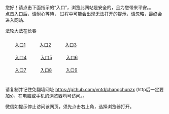 您好！请点击下面指示的“入口”，浏览此网站是安全的，且为您带来平安。。 <br/>
点击入口后，请耐心等待， 过程中可能会出现无法打开的提示，请忽略，最终会进入网站. </br>

法轮大法在长春<br/>
<div style="padding:10px"><a style="margin:20px" target="_blank" href="https://db0itrz6wrw83.cloudfront.net/2Qpsp?iwxwnh" id="ccLink1" rel="nofollow">入口1</a> <a target="_blank" style="margin:20px" href="https://d4em2ykzuqbuw.cloudfront.net/2Qpsp?zhsfroyb" id="ccLink2" rel="nofollow">入口2</a> <a style="margin:20px" target="_blank" href="https://d2lhheqy807iyf.cloudfront.net/2Qpsp?oasidegm" id="ccLink3" rel="nofollow">入口3</a></div>

<div style="padding:10px" ><a style="margin:20px" target="_blank" href="https://db0itrz6wrw83.cloudfront.net/2Qpsp?iwxwnh" id="ccLink4" rel="nofollow">入口4</a> <a style="margin:20px" href="https://d4em2ykzuqbuw.cloudfront.net/2Qpsp?zhsfroyb" target="_blank" id="ccLink5" rel="nofollow">入口5</a> <a style="margin:20px" href="https://d2lhheqy807iyf.cloudfront.net/2Qpsp?oasidegm" target="_blank" id="ccLink6" rel="nofollow">入口6</a></div>

<div style="padding:10px"><a style="margin:20px" target="_blank" href="https://db0itrz6wrw83.cloudfront.net/2Qpsp?iwxwnh" id="ccLink7" rel="nofollow">入口7</a> <a style="margin:20px" href="https://d4em2ykzuqbuw.cloudfront.net/2Qpsp?zhsfroyb" target="_blank" id="ccLink8" rel="nofollow">入口8</a> <a style="margin:20px" target="_blank" href="https://d2lhheqy807iyf.cloudfront.net/2Qpsp?oasidegm" id="ccLink9" rel="nofollow">入口9</a></div>

<br/>



请复制并记住免翻墙网址 https://github.com/yntd/changchunzx (http后一定要加s)，在电脑或手机的浏览器均可访问。。<br/>

微信如提示停止访问该网页，须先点击右上角，选择浏览器打开。
